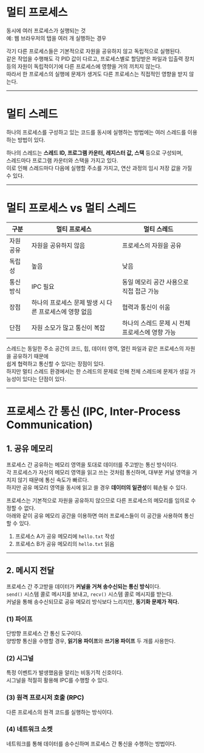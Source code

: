 # 멀티 프로세스

동시에 여러 프로세스가 실행되는 것  
예: 웹 브라우저의 탭을 여러 개 실행하는 경우

각기 다른 프로세스들은 기본적으로 자원을 공유하지 않고 독립적으로 실행된다.  
같은 작업을 수행해도 각 PID 값이 다르고, 프로세스별로 할당받은 파일과 입출력 장치 등의 자원이 독립적이기에 다른 프로세스에 영향을 거의 끼치지 않는다.  
따라서 한 프로세스의 실행에 문제가 생겨도 다른 프로세스는 직접적인 영향을 받지 않는다.

---

# 멀티 스레드

하나의 프로세스를 구성하고 있는 코드를 동시에 실행하는 방법에는 여러 스레드를 이용하는 방법이 있다.

하나의 스레드는 **스레드 ID, 프로그램 카운터, 레지스터 값, 스택** 등으로 구성되며,  
스레드마다 프로그램 카운터와 스택을 가지고 있다.  
이로 인해 스레드마다 다음에 실행할 주소를 가지고, 연산 과정의 임시 저장 값을 가질 수 있다.

---

# 멀티 프로세스 vs 멀티 스레드

| 구분 | 멀티 프로세스 | 멀티 스레드 |
|------|----------------|--------------|
| 자원 공유 | 자원을 공유하지 않음 | 프로세스의 자원을 공유 |
| 독립성 | 높음 | 낮음 |
| 통신 방식 | IPC 필요 | 동일 메모리 공간 사용으로 직접 접근 가능 |
| 장점 | 하나의 프로세스 문제 발생 시 다른 프로세스에 영향 없음 | 협력과 통신이 쉬움 |
| 단점 | 자원 소모가 많고 통신이 복잡 | 하나의 스레드 문제 시 전체 프로세스에 영향 가능 |

스레드는 동일한 주소 공간의 코드, 힙, 데이터 영역, 열린 파일과 같은 프로세스의 자원을 공유하기 때문에  
쉽게 협력하고 통신할 수 있다는 장점이 있다.  
하지만 멀티 스레드 환경에서는 한 스레드의 문제로 인해 전체 스레드에 문제가 생길 가능성이 있다는 단점이 있다.

---

# 프로세스 간 통신 (IPC, Inter-Process Communication)

## 1. 공유 메모리

프로세스 간 공유하는 메모리 영역을 토대로 데이터를 주고받는 통신 방식이다.  
각 프로세스가 자신의 메모리 영역을 읽고 쓰는 것처럼 통신하며, 대부분 커널 영역을 거치지 않기 때문에 통신 속도가 빠르다.  
하지만 공유 메모리 영역을 동시에 읽고 쓸 경우 **데이터의 일관성**이 훼손될 수 있다.

프로세스는 기본적으로 자원을 공유하지 않으므로 다른 프로세스의 메모리를 임의로 수정할 수 없다.  
아래와 같이 공유 메모리 공간을 이용하면 여러 프로세스들이 이 공간을 사용하여 통신할 수 있다.

1. 프로세스 A가 공유 메모리에 `hello.txt` 작성  
2. 프로세스 B가 공유 메모리의 `hello.txt` 읽음

---

## 2. 메시지 전달

프로세스 간 주고받을 데이터가 **커널을 거쳐 송수신되는 통신 방식**이다.  
`send()` 시스템 콜로 메시지를 보내고, `recv()` 시스템 콜로 메시지를 받는다.  
커널을 통해 송수신되므로 공유 메모리 방식보다 느리지만, **동기화 문제가 적다.**

### (1) 파이프
단방향 프로세스 간 통신 도구이다.  
양방향 통신을 수행할 경우, **읽기용 파이프**와 **쓰기용 파이프** 두 개를 사용한다.

### (2) 시그널
특정 이벤트가 발생했음을 알리는 비동기적 신호이다.  
시그널을 적절히 활용해 IPC를 수행할 수 있다.

### (3) 원격 프로시저 호출 (RPC)
다른 프로세스의 원격 코드를 실행하는 방식이다.

### (4) 네트워크 소켓
네트워크를 통해 데이터를 송수신하며 프로세스 간 통신을 수행하는 방법이다.
